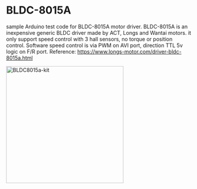 # BLDC-8015A
sample Arduino test code for BLDC-8015A motor driver. BLDC-8015A is an inexpensive generic BLDC driver
made by ACT, Longs and Wantai motors. it only support speed control with 3 hall sensors, no torque or position control.
Software speed control is via PWM on AVI port, direction TTL 5v logic on F/R port.
Reference:
https://www.longs-motor.com/driver-bldc-8015a.html
<p>
<img width="318" alt="BLDC8015a-kit" src="https://user-images.githubusercontent.com/23152478/172118954-ce1f874e-9fb8-435a-a7ee-2d1a113b2363.png">
